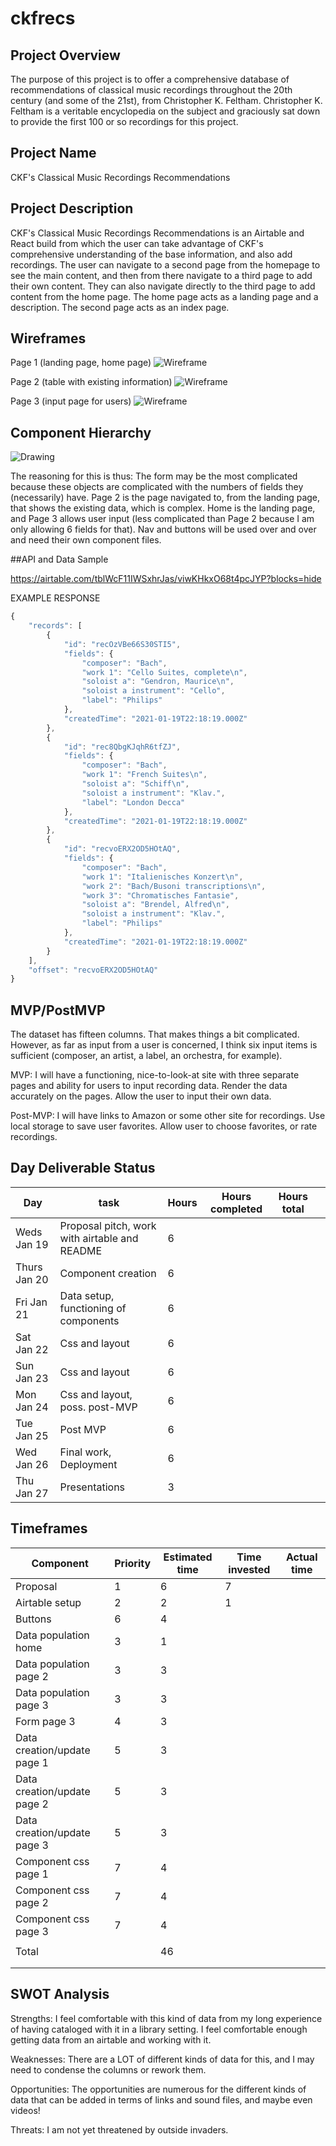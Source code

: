 # ckfrecs
## Project Overview

The purpose of this project is to offer a comprehensive database of recommendations of classical music recordings throughout the 20th century (and some of the 21st), from Christopher K. Feltham. Christopher K. Feltham is a veritable encyclopedia on the subject and graciously sat down to provide the first 100 or so recordings for this project.

## Project Name
CKF's Classical Music Recordings Recommendations

## Project Description

CKF's Classical Music Recordings Recommendations is an Airtable and React build from which the user can take advantage of CKF's comprehensive understanding of the base information, and also add recordings. The user can navigate to a second page from the homepage to see the main content, and then from there navigate to a third page to add their own content. They can also navigate directly to the third page to add content from the home page. The home page acts as a landing page and a description. The second page acts as an index page.

## Wireframes

Page 1 (landing page, home page)
![Wireframe](./assets/landing.png)

Page 2 (table with existing information)
![Wireframe](./assets/homePage.png)

Page 3 (input page for users)
![Wireframe](./assets/thirdPage.png)


## Component Hierarchy

![Drawing](./assets/hierarchy4.png)


The reasoning for this is thus:
The form may be the most complicated because these objects are complicated with the numbers of fields they (necessarily) have.
Page 2 is the page navigated to, from the landing page, that shows the existing data, which is complex. Home is the landing page, and Page 3 allows user input (less complicated than Page 2 because I am only allowing 6 fields for that). Nav and buttons will be used over and over and need their own component files.

##API and Data Sample

https://airtable.com/tblWcF11IWSxhrJas/viwKHkxO68t4pcJYP?blocks=hide

EXAMPLE RESPONSE
```javascript
{
    "records": [
        {
            "id": "recOzVBe66S30STI5",
            "fields": {
                "composer": "Bach",
                "work 1": "Cello Suites, complete\n",
                "soloist a": "Gendron, Maurice\n",
                "soloist a instrument": "Cello",
                "label": "Philips"
            },
            "createdTime": "2021-01-19T22:18:19.000Z"
        },
        {
            "id": "rec8QbgKJqhR6tfZJ",
            "fields": {
                "composer": "Bach",
                "work 1": "French Suites\n",
                "soloist a": "Schiff\n",
                "soloist a instrument": "Klav.",
                "label": "London Decca"
            },
            "createdTime": "2021-01-19T22:18:19.000Z"
        },
        {
            "id": "recvoERX2OD5HOtAQ",
            "fields": {
                "composer": "Bach",
                "work 1": "Italienisches Konzert\n",
                "work 2": "Bach/Busoni transcriptions\n",
                "work 3": "Chromatisches Fantasie",
                "soloist a": "Brendel, Alfred\n",
                "soloist a instrument": "Klav.",
                "label": "Philips"
            },
            "createdTime": "2021-01-19T22:18:19.000Z"
        }
    ],
    "offset": "recvoERX2OD5HOtAQ"
}
```


## MVP/PostMVP

The dataset has fifteen columns. That makes things a bit complicated. However, as far as input from a user is concerned, I think six input items is sufficient (composer, an artist, a label, an orchestra, for example).

MVP: I will have a functioning, nice-to-look-at site with three separate pages and ability for users to input recording data.
Render the data accurately on the pages.
Allow the user to input their own data.


Post-MVP: I will have links to Amazon or some other site for recordings.
Use local storage to save user favorites.
Allow user to choose favorites, or rate recordings.


## Day	Deliverable	Status
| Day          | task                                           | Hours | Hours completed | Hours total |   |
|--------------|------------------------------------------------|-------|-----------------|-------------|---|
| Weds Jan 19  | Proposal pitch, work with airtable and README  | 6     |                 |             |   |
| Thurs Jan 20 | Component creation                             | 6     |                 |             |   |
| Fri Jan 21   | Data setup, functioning of components          | 6     |                 |             |   |
| Sat Jan 22   | Css and layout                                 | 6     |                 |             |   |
| Sun Jan 23   | Css and layout                                 | 6     |                 |             |   |
| Mon Jan 24   | Css and layout, poss. post-MVP                 | 6     |                 |             |   |
| Tue Jan 25   | Post MVP                                       | 6     |                 |             |   |
| Wed Jan 26   | Final work, Deployment                         | 6     |                 |             |   |
| Thu Jan 27   | Presentations                                  | 3     |                 |             |   |


## Timeframes
| Component                   | Priority | Estimated time | Time invested | Actual time |
|-----------------------------|----------|----------------|---------------|-------------|
| Proposal                    | 1        | 6              | 7             |             |
| Airtable setup              | 2        | 2              | 1             |             |
| Buttons                     | 6        | 4              |               |             |
| Data population home        | 3        | 1              |               |             |
| Data population page 2      | 3        | 3              |               |             |
| Data population page 3      | 3        | 3              |               |             |
| Form page 3                 | 4        | 3              |               |             |
| Data creation/update page 1 | 5        | 3              |               |             |
| Data creation/update page 2 | 5        | 3              |               |             |
| Data creation/update page 3 | 5        | 3              |               |             |
| Component css page 1        | 7        | 4              |               |             |
| Component css page 2        | 7        | 4              |               |             |
| Component css page 3        | 7        | 4              |               |             |
|                             |          |                |               |             |
| Total                       |          | 46             |               |             |
|                             |          |                |               |             |
|                             |          |                |               |             |


## SWOT Analysis

Strengths: I feel comfortable with this kind of data from my long experience of having cataloged with it in a library setting. I feel comfortable enough getting data from an airtable and working with it.

Weaknesses: There are a LOT of different kinds of data for this, and I may need to condense the columns or rework them.

Opportunities: The opportunities are numerous for the different kinds of data that can be added in terms of links and sound files, and maybe even videos!

Threats: I am not yet threatened by outside invaders.